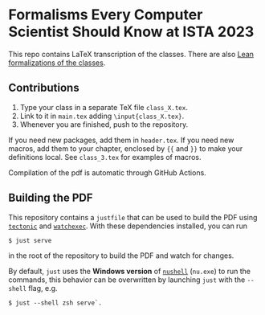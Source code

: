 # Formalisms Every Computer Scientist Should Know at ISTA 2023

This repo contains LaTeX transcription of the classes.
There are also [Lean formalizations of the classes](https://github.com/madvorak/fecssk). 

## Contributions

1. Type your class in a separate TeX file `class_X.tex`.
2. Link to it in `main.tex` adding `\input{class_X.tex}`.
3. Whenever you are finished, push to the repository.

If you need new packages, add them in `header.tex`.
If you need new macros, add them to your chapter, enclosed by `{{` and `}}` to make your definitions local.
See `class_3.tex` for examples of macros.

Compilation of the pdf is automatic through GitHub Actions.

## Building the PDF

This repository contains a `justfile` that can be used to build the PDF using
[`tectonic`](https://tectonic-typesetting.github.io/en-US/) and [`watchexec`](https://github.com/watchexec/watchexec).
With these dependencies installed, you can run 

```shell
$ just serve
```
in the root of the repository to
build the PDF and watch for changes.

By default, `just` uses the **Windows version** of [`nushell`](https://www.nushell.sh/) (`nu.exe`) to run the commands, this behavior can be overwritten by
launching `just` with the `--shell` flag, e.g.

```shell
$ just --shell zsh serve`.
```

